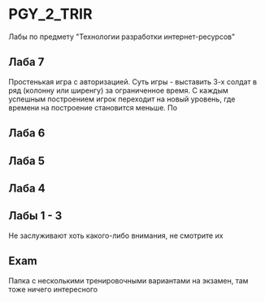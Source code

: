 # PGY_2_TRIR

Лабы по предмету "Технологии разработки интернет-ресурсов"

## Лаба 7

Простенькая игра с авторизацией. Суть игры - выставить 3-х солдат в ряд (колонну или ширенгу) за ограниченное время. С каждым успешным построением игрок переходит на новый уровень, где времени на построение становится меньше. По

## Лаба 6

## Лаба 5

## Лаба 4

## Лабы 1 - 3

Не заслуживают хоть какого-либо внимания, не смотрите их

## Exam

Папка с несколькими тренировочными вариантами на экзамен, там тоже ничего интересного
